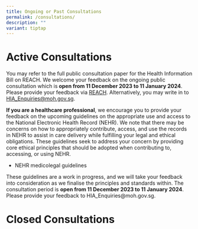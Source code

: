 ```yaml
---
title: Ongoing or Past Consultations
permalink: /consultations/
description: ""
variant: tiptap
---
```

<h1>Active Consultations</h1><p>You may refer to the full public consultation paper for the Health Information Bill on REACH. We welcome your feedback on the ongoing public consultation which is<strong> open from 11 December 2023 to 11 January 2024</strong>. Please provide your feedback via <a href="go.gov.sg/hib-consult" rel="noopener noreferrer nofollow" target="_blank">REACH</a>. Alternatively, you may write in to <a href="mailto:HIA_Enquiries@moh.gov.sg" rel="noopener noreferrer nofollow" target="_blank">HIA_Enquiries@moh.gov.sg</a>.</p><p><strong>If you are a healthcare professional</strong>, we encourage you to provide your feedback on the upcoming guidelines on the appropriate use and access to the National Electronic Health Record (NEHR). We note that there may be concerns on how to appropriately contribute, access, and use the records in NEHR to assist in care delivery while fulfilling your legal and ethical obligations. These guidelines seek to address your concern by providing core ethical principles that should be adopted when contributing to, accessing, or using NEHR.</p><ul data-tight="true" class="tight"><li><p>NEHR medicolegal guidelines</p></li></ul><p>These guidelines are a work in progress, and we will take your feedback into consideration as we finalise the principles and standards within. The consultation period is <strong>open from 11 December 2023 to 11 January 2024</strong>. Please provide your feedback to <a rel="noopener noreferrer nofollow" target="_blank">HIA_Enquiries@moh.gov.sg</a>.</p><p></p><p></p><p></p><h1>Closed Consultations</h1><p></p><p></p>